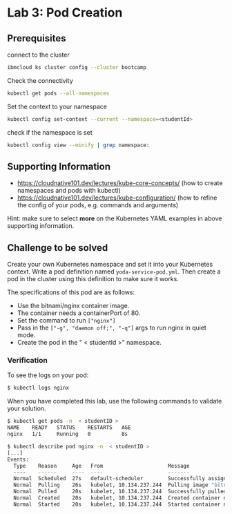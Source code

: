 # Lab 3: Pod Creation

## Prerequisites

connect to the cluster
```bash
ibmcloud ks cluster config --cluster bootcamp
```

Check the connectivity
```bash
kubectl get pods --all-namespaces
```
Set the context to your namespace
```bash
kubectl config set-context --current --namespace=<studentId>
```
check if the namespace is set 
```bash
kubectl config view --minify | grep namespace:
```
## Supporting Information

- https://cloudnative101.dev/lectures/kube-core-concepts/ (how to create namespaces and pods with kubectl)
- https://cloudnative101.dev/lectures/kube-configuration/ (how to refine the config of your pods, e.g. commands and arguments)

Hint: make sure to select **more** on the Kubernetes YAML examples in above supporting information.

## Challenge to be solved

Create your own Kubernetes namespace and set it into your Kubernetes context.
Write a pod definition named `yoda-service-pod.yml`. Then create a pod in the cluster using this definition to make sure it works.

The specifications of this pod are as follows:

- Use the bitnami/nginx container image.
- The container needs a containerPort of 80.
- Set the command to run `["nginx"]`
- Pass in the `["-g", "daemon off;", "-q"]` args to run nginx in quiet mode.
- Create the pod in the " < studentId >" namespace.

### Verification


To see the logs on your pod:

```bash
$ kubectl logs nginx
```

When you have completed this lab, use the following commands to validate your solution.

```bash
$ kubectl get pods -n  < studentID >
NAME    READY   STATUS    RESTARTS   AGE
nginx   1/1     Running   0          8s

$ kubectl describe pod nginx -n  < studentID >
[...]
Events:
  Type    Reason     Age   From                     Message
  ----    ------     ----  ----                     -------
  Normal  Scheduled  27s   default-scheduler        Successfully assigned dev-yourinitials/nginx to 10.134.237.244
  Normal  Pulling    26s   kubelet, 10.134.237.244  Pulling image "bitnami/nginx"
  Normal  Pulled     20s   kubelet, 10.134.237.244  Successfully pulled image "bitnami/nginx"
  Normal  Created    20s   kubelet, 10.134.237.244  Created container nginx
  Normal  Started    20s   kubelet, 10.134.237.244  Started container nginx
```
